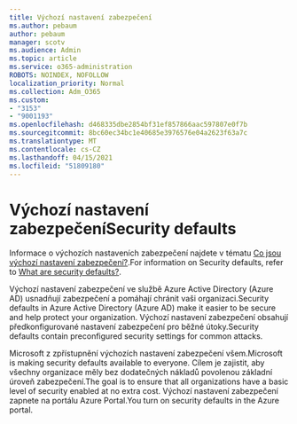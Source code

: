```yaml
---
title: Výchozí nastavení zabezpečení
ms.author: pebaum
author: pebaum
manager: scotv
ms.audience: Admin
ms.topic: article
ms.service: o365-administration
ROBOTS: NOINDEX, NOFOLLOW
localization_priority: Normal
ms.collection: Adm_O365
ms.custom:
- "3153"
- "9001193"
ms.openlocfilehash: d468335dbe2854bf31ef857866aac597807e0f7b
ms.sourcegitcommit: 8bc60ec34bc1e40685e3976576e04a2623f63a7c
ms.translationtype: MT
ms.contentlocale: cs-CZ
ms.lasthandoff: 04/15/2021
ms.locfileid: "51809180"
---
```

# <a name="security-defaults"></a><span data-ttu-id="9ecba-102">Výchozí nastavení zabezpečení</span><span class="sxs-lookup"><span data-stu-id="9ecba-102">Security defaults</span></span>

<span data-ttu-id="9ecba-103">Informace o výchozích nastaveních zabezpečení najdete v tématu [Co jsou výchozí nastavení zabezpečení?](https://docs.microsoft.com/azure/active-directory/conditional-access/concept-conditional-access-security-defaults).</span><span class="sxs-lookup"><span data-stu-id="9ecba-103">For information on Security defaults, refer to [What are security defaults?](https://docs.microsoft.com/azure/active-directory/conditional-access/concept-conditional-access-security-defaults).</span></span>

<span data-ttu-id="9ecba-104">Výchozí nastavení zabezpečení ve službě Azure Active Directory (Azure AD) usnadňují zabezpečení a pomáhají chránit vaši organizaci.</span><span class="sxs-lookup"><span data-stu-id="9ecba-104">Security defaults in Azure Active Directory (Azure AD) make it easier to be secure and help protect your organization.</span></span> <span data-ttu-id="9ecba-105">Výchozí nastavení zabezpečení obsahují předkonfigurované nastavení zabezpečení pro běžné útoky.</span><span class="sxs-lookup"><span data-stu-id="9ecba-105">Security defaults contain preconfigured security settings for common attacks.</span></span>

<span data-ttu-id="9ecba-106">Microsoft z zpřístupnění výchozích nastavení zabezpečení všem.</span><span class="sxs-lookup"><span data-stu-id="9ecba-106">Microsoft is making security defaults available to everyone.</span></span> <span data-ttu-id="9ecba-107">Cílem je zajistit, aby všechny organizace měly bez dodatečných nákladů povolenou základní úroveň zabezpečení.</span><span class="sxs-lookup"><span data-stu-id="9ecba-107">The goal is to ensure that all organizations have a basic level of security enabled at no extra cost.</span></span> <span data-ttu-id="9ecba-108">Výchozí nastavení zabezpečení zapnete na portálu Azure Portal.</span><span class="sxs-lookup"><span data-stu-id="9ecba-108">You turn on security defaults in the Azure portal.</span></span>
